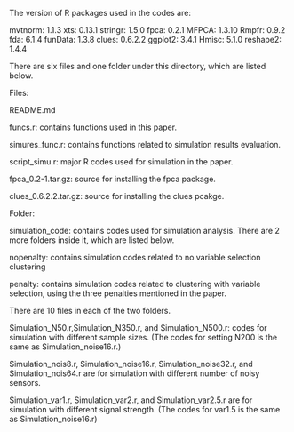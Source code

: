 The version of R packages used in the codes are:

mvtnorm: 1.1.3
xts: 0.13.1
stringr: 1.5.0
fpca: 0.2.1
MFPCA: 1.3.10
Rmpfr: 0.9.2
fda: 6.1.4
funData: 1.3.8
clues: 0.6.2.2
ggplot2: 3.4.1
Hmisc: 5.1.0
reshape2: 1.4.4


There are six files and one folder under this directory, which are listed below.

Files:

README.md

funcs.r: contains functions used in this paper. 

simures_func.r: contains functions related to simulation results evaluation. 

script_simu.r: major R codes used for simulation in the paper.

fpca_0.2-1.tar.gz: source for installing the fpca package.

clues_0.6.2.2.tar.gz: source for installing the clues pcakge.

Folder:

simulation_code: contains codes used for simulation analysis. There are 2 more folders inside it, which are listed below.

nopenalty: contains simulation codes related to no variable selection clustering

penalty: contains simulation codes related to clustering with variable selection, using the three penalties mentioned in the paper.

There are 10 files in each of the two folders.

Simulation_N50.r,Simulation_N350.r, and Simulation_N500.r: codes for simulation with different sample sizes.
(The codes for setting N200 is the same as Simulation_noise16.r.)

Simulation_nois8.r, Simulation_noise16.r, Simulation_noise32.r, and Simulation_nois64.r are for simulation with different number of noisy sensors.

Simulation_var1.r, Simulation_var2.r, and Simulation_var2.5.r are for simulation with different signal strength.
(The codes for var1.5 is the same as Simulation_noise16.r)






 
